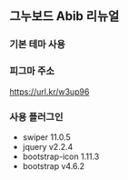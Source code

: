 ## 그누보드 Abib 리뉴얼


### 기본 테마 사용


### 피그마 주소

https://url.kr/w3up96

### 사용 플러그인

- swiper 11.0.5
- jquery v2.2.4
- bootstrap-icon 1.11.3
- bootstrap v4.6.2
